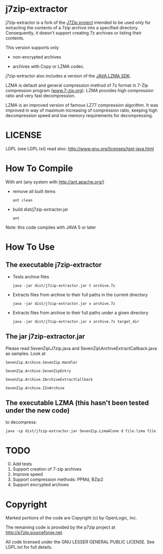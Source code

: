 j7zip-extractor
===============

j7zip-extractor is a fork of the [J7Zip project](http://p7zip.sourceforge.net) intended to be used only for
extracting the contents of a 7zip archive into a specified directory. Consequently, it doesn't support creating 7z
archives or listing their contents.

 This version supports only
 
 * non-encrypted archives
 
 * archives with Copy or LZMA codec.


j7zip-extractor also includes a version of the [JAVA LZMA SDK](http://www.7-zip.org/sdk.html).


LZMA is default and general compression method of 7z format in 7-Zip compression program (www.7-zip.org). LZMA
provides high compression ratio and very fast decompression.

LZMA is an improved version of famous LZ77 compression algorithm. It was improved in way of maximum increasing of
compression ratio, keeping high decompression speed and low memory requirements for decompressing.


LICENSE
=======

 LGPL (see LGPL.txt)
 read also: http://www.gnu.org/licenses/lgpl-java.html


How To Compile
==============
With ant (any system with http://ant.apache.org/)

  - remove all built items
    
      `ant clean`
      
  - build dist/j7zip-extractor.jar
    
      `ant`

  Note: this code compiles with JAVA 5 or later


How To Use
==========

The executable j7zip-extractor
------------------------------

  - Tests archive files
  
	`java -jar dist/j7zip-extractor.jar t archive.7z`

  - Extracts files from archive to their full paths in the current directory
  
	`java -jar dist/j7zip-extractor.jar x archive.7z`

  - Extracts files from archive to their full paths under a given directory
  
	`java -jar dist/j7zip-extractor.jar x archive.7z target_dir`

The jar j7zip-extractor.jar
---------------------------

Please read SevenZip\J7zip.java and SevenZip\ArchiveExtractCallback.java as samples. Look at
   
`SevenZip.Archive.SevenZip.Handler`

`SevenZip.Archive.SevenZipEntry`

`SevenZip.Archive.IArchiveExtractCallback`

`SevenZip.Archive.IInArchive`


The executable LZMA (this hasn't been tested under the new code)
----------------------------------------------------------------

  to decompress: 
  
  `java -cp dist/j7zip-extractor.jar SevenZip.LzmaAlone d file.lzma file`


TODO
====
0. Add tests
1. Support creation of 7-zip archives
2. Improve speed
3. Support compression methods: PPMd, BZip2
4. Support encrypted archives


Copyright
=========
Marked portions of the code are Copyright (c) by OpenLogic, Inc.

The remaining code is provided by the p7zip project at http://p7zip.sourceforge.net.

All code licensed under the GNU LESSER GENERAL PUBLIC LICENSE. See LGPL.txt for full details.
